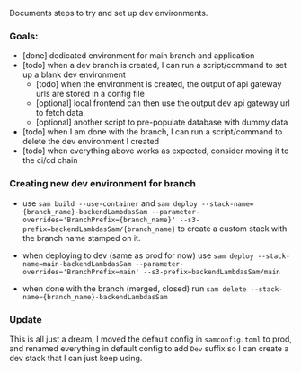 

Documents steps to try and set up dev environments.


### Goals:
- [done] dedicated environment for main branch and application
- [todo] when a dev branch is created, I can run a script/command to set up a blank dev environment
  - [todo] when the environment is created, the output of api gateway urls are stored in a config file
  - [optional] local frontend can then use the output dev api gateway url to fetch data.
  - [optional] another script to pre-populate database with dummy data
- [todo] when I am done with the branch, I can run a script/command to delete the dev environment I created
- [todo] when everything above works as expected, consider moving it to the ci/cd chain

### Creating new dev environment for branch
- use `sam build --use-container` and `sam deploy --stack-name={branch_name}-backendLambdasSam --parameter-overrides='BranchPrefix={branch_name}' --s3-prefix=backendLambdasSam/{branch_name}` to create a custom stack with the branch name stamped on it.

- when deploying to dev (same as prod for now) use `sam deploy --stack-name=main-backendLambdasSam --parameter-overrides='BranchPrefix=main' --s3-prefix=backendLambdasSam/main`

- when done with the branch (merged, closed) run `sam delete --stack-name={branch_name}-backendLambdasSam`


### Update

This is all just a dream, I moved the default config in `samconfig.toml` to prod, and renamed everything in default config to add `Dev` suffix so I can create a dev stack that I can just keep using.
